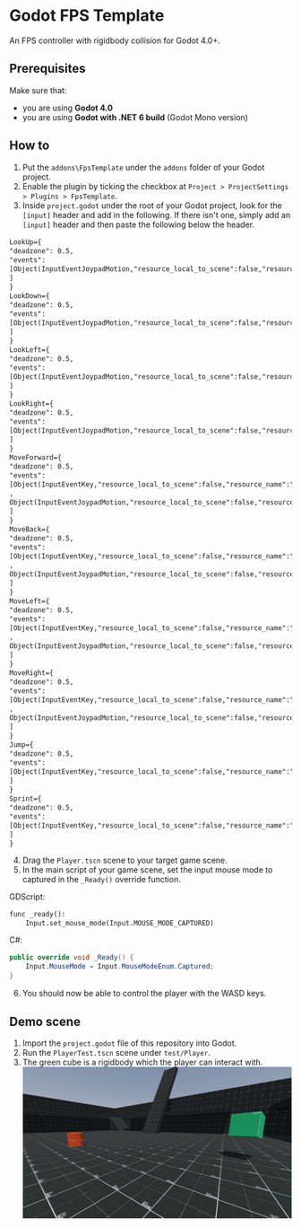 # Godot FPS Template

An FPS controller with rigidbody collision for Godot 4.0+.

## Prerequisites

Make sure that:

- you are using **Godot 4.0**
- you are using **Godot with .NET 6 build** (Godot Mono version)

## How to

1. Put the `addons\FpsTemplate` under the `addons` folder of your Godot project.
2. Enable the plugin by ticking the checkbox at `Project > ProjectSettings > Plugins > FpsTemplate`.
3. Inside `project.godot` under the root of your Godot project, look for the `[input]` header and add in the following. If there isn't one, simply add an `[input]` header and then paste the following below the header.

```gdresource
LookUp={
"deadzone": 0.5,
"events": [Object(InputEventJoypadMotion,"resource_local_to_scene":false,"resource_name":"","device":-1,"axis":3,"axis_value":-1.0,"script":null)
]
}
LookDown={
"deadzone": 0.5,
"events": [Object(InputEventJoypadMotion,"resource_local_to_scene":false,"resource_name":"","device":-1,"axis":3,"axis_value":1.0,"script":null)
]
}
LookLeft={
"deadzone": 0.5,
"events": [Object(InputEventJoypadMotion,"resource_local_to_scene":false,"resource_name":"","device":-1,"axis":2,"axis_value":-1.0,"script":null)
]
}
LookRight={
"deadzone": 0.5,
"events": [Object(InputEventJoypadMotion,"resource_local_to_scene":false,"resource_name":"","device":-1,"axis":2,"axis_value":1.0,"script":null)
]
}
MoveForward={
"deadzone": 0.5,
"events": [Object(InputEventKey,"resource_local_to_scene":false,"resource_name":"","device":0,"window_id":0,"alt_pressed":false,"shift_pressed":false,"ctrl_pressed":false,"meta_pressed":false,"pressed":false,"keycode":87,"physical_keycode":0,"unicode":0,"echo":false,"script":null)
, Object(InputEventJoypadMotion,"resource_local_to_scene":false,"resource_name":"","device":-1,"axis":1,"axis_value":-1.0,"script":null)
]
}
MoveBack={
"deadzone": 0.5,
"events": [Object(InputEventKey,"resource_local_to_scene":false,"resource_name":"","device":0,"window_id":0,"alt_pressed":false,"shift_pressed":false,"ctrl_pressed":false,"meta_pressed":false,"pressed":false,"keycode":83,"physical_keycode":0,"unicode":0,"echo":false,"script":null)
, Object(InputEventJoypadMotion,"resource_local_to_scene":false,"resource_name":"","device":-1,"axis":1,"axis_value":1.0,"script":null)
]
}
MoveLeft={
"deadzone": 0.5,
"events": [Object(InputEventKey,"resource_local_to_scene":false,"resource_name":"","device":0,"window_id":0,"alt_pressed":false,"shift_pressed":false,"ctrl_pressed":false,"meta_pressed":false,"pressed":false,"keycode":65,"physical_keycode":0,"unicode":0,"echo":false,"script":null)
, Object(InputEventJoypadMotion,"resource_local_to_scene":false,"resource_name":"","device":-1,"axis":0,"axis_value":-1.0,"script":null)
]
}
MoveRight={
"deadzone": 0.5,
"events": [Object(InputEventKey,"resource_local_to_scene":false,"resource_name":"","device":0,"window_id":0,"alt_pressed":false,"shift_pressed":false,"ctrl_pressed":false,"meta_pressed":false,"pressed":false,"keycode":68,"physical_keycode":0,"unicode":0,"echo":false,"script":null)
, Object(InputEventJoypadMotion,"resource_local_to_scene":false,"resource_name":"","device":-1,"axis":0,"axis_value":1.0,"script":null)
]
}
Jump={
"deadzone": 0.5,
"events": [Object(InputEventKey,"resource_local_to_scene":false,"resource_name":"","device":0,"window_id":0,"alt_pressed":false,"shift_pressed":false,"ctrl_pressed":false,"meta_pressed":false,"pressed":false,"keycode":32,"physical_keycode":0,"unicode":0,"echo":false,"script":null)
]
}
Sprint={
"deadzone": 0.5,
"events": [Object(InputEventKey,"resource_local_to_scene":false,"resource_name":"","device":0,"window_id":0,"alt_pressed":false,"shift_pressed":false,"ctrl_pressed":false,"meta_pressed":false,"pressed":false,"keycode":4194325,"physical_keycode":0,"unicode":0,"echo":false,"script":null)
]
}
```

4. Drag the `Player.tscn` scene to your target game scene.
5. In the main script of your game scene, set the input mouse mode to captured in the `_Ready()` override function.

GDScript:

```gdscript
func _ready():
    Input.set_mouse_mode(Input.MOUSE_MODE_CAPTURED)
```

C#:

```csharp
public override void _Ready() {
    Input.MouseMode = Input.MouseModeEnum.Captured;
}
```

6. You should now be able to control the player with the WASD keys.

## Demo scene

1. Import the `project.godot` file of this repository into Godot.
2. Run the `PlayerTest.tscn` scene under `test/Player`.
3. The green cube is a rigidbody which the player can interact with.
![Demo](Demo.png)
